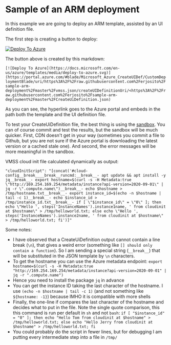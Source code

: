 # Sample of an ARM deployment

In this example we are going to deploy an ARM template, assisted by an UI definition file.

The first step is creating a button to deploy:

[![Deploy To Azure](https://docs.microsoft.com/en-us/azure/templates/media/deploy-to-azure.svg)](https://portal.azure.com/#blade/Microsoft_Azure_CreateUIDef/CustomDeploymentBlade/uri/https%3A%2F%2Fraw.githubusercontent.com%2Ferjosito%2Fsample-arm-deployment%2Fmaster%2Fvmss.json/createUIDefinitionUri/https%3A%2F%2Fraw.githubusercontent.com%2Ferjosito%2Fsample-arm-deployment%2Fmaster%2FCreateUiDefinition.json)

The button above is created by this markdown:

```[![Deploy To Azure](https://docs.microsoft.com/en-us/azure/templates/media/deploy-to-azure.svg)](https://portal.azure.com/#blade/Microsoft_Azure_CreateUIDef/CustomDeploymentBlade/uri/https%3A%2F%2Fraw.githubusercontent.com%2Ferjosito%2Fsample-arm-deployment%2Fmaster%2Fvmss.json/createUIDefinitionUri/<https%3A%2F%2Fraw.githubusercontent.com%2Ferjosito%2Fsample-arm-deployment%2Fmaster%2FCreateUiDefinition.json)```

As you can see, the hyperlink goes to the Azure portal and embeds in the path both the template and the UI definition file.

To test your CreateUiDefinition file, the best thing is using the [sandbox](https://portal.azure.com/?feature.customPortal=false&#blade/Microsoft_Azure_CreateUIDef/SandboxBlade). You can of course commit and test the results, but the sandbox will be much quicker. First, CDN doesn't get in your way (sometimes you commit a file to Github, but you are not sure if the Azure portal is downloading the latest version or a cached stale one). And second, the error messages will be more meaningful in the sandbox.

VMSS cloud init file calculated dynamically as output:

```"cloudInitScript": "[concat('#cloud-config__break____break__runcmd:__break__- apt update && apt install -y jq__break__- export hostname=$(curl -s -H Metadata:true \"http://169.254.169.254/metadata/instance?api-version=2020-09-01\" | jq -r \".compute.name\")__break__- echo $hostname > /tmp/hostname.txt__break__- export instance_id=$(echo -n $hostname | tail -c 1)__break__- echo $instance_id > /tmp/instance_id.txt__break__- if [ \"$instance_id\" = \"0\" ]; then echo \"Hello ', steps('InstanceNames').instance1name, ' from cloudinit at $hostname\" > /tmp/helloworld.txt; else echo \"Hello ', steps('InstanceNames').instance2name, ' from cloudinit at $hostname\" > /tmp/helloworld.txt; fi')]"```

Some notes:

* I have observed that a CreateUiDefinition output cannot contain a line break (`\n`), that gives a weird error (something like `[] should only contain a function`). So I am sending a special string (`__break__`) that will be substituted in the JSON template by `\n` characters.
* To get the hostname you can use the Azure metadata endpoint: ```export hostname=$(curl -s -H Metadata:true "http://169.254.169.254/metadata/instance?api-version=2020-09-01" | jq -r ".compute.name")```
* Hence you need to install the package `jq` in advance
* You can get the instance ID taking the last character of the hostname. I use `(echo -n $hostname | tail -c 1)` (and not something like `${hostname: -1}`) because IMHO it is compatible with more shells
* Finally, the one-line if compares the last character of the hostname and decides what to put in the file. Note the single quote comparison, this this command is run per default in `sh` and not `bash`: ```if [ "$instance_id" = "0" ]; then echo "Hello Tom from cloudinit at $hostname" > /tmp/helloworld.txt; else echo "Hello Jerry from cloudinit at $hostname" > /tmp/helloworld.txt; fi```
* You could probably do the script in fewer lines, but for debugging I am putting every intermediate step into a file in `/tmp/`
